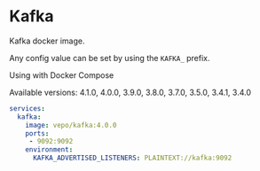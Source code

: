 # Kafka

Kafka docker image.

Any config value can be set by using the `KAFKA_` prefix.

Using with Docker Compose

Available versions: 4.1.0, 4.0.0, 3.9.0, 3.8.0, 3.7.0, 3.5.0, 3.4.1, 3.4.0

```yaml
services:
  kafka:
    image: vepo/kafka:4.0.0
    ports:
     - 9092:9092
    environment:
      KAFKA_ADVERTISED_LISTENERS: PLAINTEXT://kafka:9092
```
